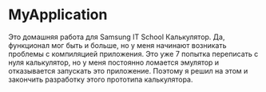 # MyApplication
Это домашняя работа для Samsung IT School
Калькулятор. Да, функционал мог быть и больше, но у меня начинают возникать проблемы с компиляцией приложения.
Это уже 7 попытка переписать с нуля калькулятор, но у меня постоянно ломается эмулятор и отказывается запускать это приложение.
Поэтому я решил на этом и закончить разработку этого прототипа калькулятора.
